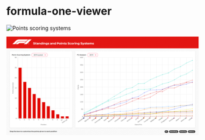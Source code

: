 # formula-one-viewer

![Points scoring systems](https://en.wikipedia.org/wiki/List_of_Formula_One_World_Championship_points_scoring_systems)

![](docs/Screenshot_2.png)
